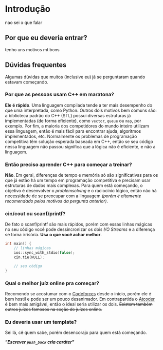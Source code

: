 # Introdução

nao sei o que falar

## Por que eu deveria entrar?

tenho uns motivos mt bons

## Dúvidas frequentes

Algumas dúvidas que muitos (inclusive eu) já se perguntaram quando estavam começando.

### Por que as pessoas usam C++ em maratona?

**Ele é rápido**. Uma linguagem compilada tende a ter mais desempenho do que uma interpretada, como Python. Outros dois motivos bem comuns são: a biblioteca padrão do C++ (STL) possui diversas estruturas já implementadas (de forma eficiente), como `vector`, `queue` ou `map`, por exemplo. Por fim, a maioria dos competidores do mundo inteiro utilizam essa linguagem, então é mais fácil para encontrar ajuda, algoritmos implementados, etc. Normalmente os problemas de programação competitiva têm solução esperada baseada em C++, então se seu código nessa linguagem não passou significa que a lógica não é eficiente, e não a linguagem.

### Então preciso aprender C++ para começar a treinar?

**Não**. Em geral, diferenças de tempo e memória só são significativas para os que já estão há um tempo em programação competitiva e precisam usar estruturas de dados mais complexas. Para quem está começando, o objetivo é desenvolver o _problemsolving_ e o raciocínio lógico, então não há necessidade de se preocupar com a linguagem _(porém é altamente recomendado pelos motivos da pergunta anterior)_.

### cin/cout ou scanf/printf?

De fato o scanf/printf são mais rápidos, porém com essas linhas mágicas no seu código você pode dessincronizar os dois _I/O Streams_ e a diferença se torna irrisória. **Usa o que você achar melhor**.

```c++
int main() {
    // linhas mágicas
    ios::sync_with_stdio(false);
    cin.tie(NULL);

    // seu código
}
```

### Qual o melhor juíz online pra começar?

Recomendo se acostumar com o [Codeforces](https://codeforces.com/) desde o início, porém ele é bem hostil e pode ser um pouco desanimador. Em contrapartida o [Atcoder](https://atcoder.jp/) é bem mais amigável, então o ideal seria utilizar os dois. ~~Existem também outros juízes famosos na seção de juízes online.~~

### Eu deveria usar um template?

Sei lá, cê quem sabe, porém desencorajo para quem está começando.

**_"Escrever `push_back` cria caráter"_**

